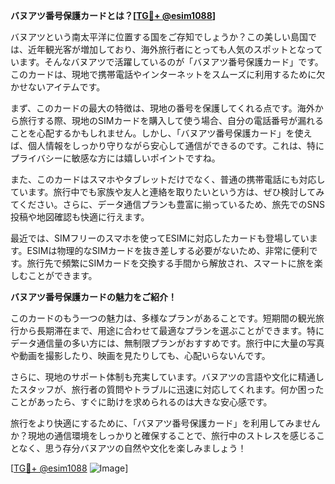 **バヌアツ番号保護カードとは？[[TG💪+ @esim1088](https://t.me/s/esim1088)]**

バヌアツという南太平洋に位置する国をご存知でしょうか？この美しい島国では、近年観光客が増加しており、海外旅行者にとっても人気のスポットとなっています。そんなバヌアツで活躍しているのが「バヌアツ番号保護カード」です。このカードは、現地で携帯電話やインターネットをスムーズに利用するために欠かせないアイテムです。

まず、このカードの最大の特徴は、現地の番号を保護してくれる点です。海外から旅行する際、現地のSIMカードを購入して使う場合、自分の電話番号が漏れることを心配するかもしれません。しかし、「バヌアツ番号保護カード」を使えば、個人情報をしっかり守りながら安心して通信ができるのです。これは、特にプライバシーに敏感な方には嬉しいポイントですね。

また、このカードはスマホやタブレットだけでなく、普通の携帯電話にも対応しています。旅行中でも家族や友人と連絡を取りたいという方は、ぜひ検討してみてください。さらに、データ通信プランも豊富に揃っているため、旅先でのSNS投稿や地図確認も快適に行えます。

最近では、SIMフリーのスマホを使ってESIMに対応したカードも登場しています。ESIMは物理的なSIMカードを抜き差しする必要がないため、非常に便利です。旅行先で頻繁にSIMカードを交換する手間から解放され、スマートに旅を楽しむことができます。

**バヌアツ番号保護カードの魅力をご紹介！**

このカードのもう一つの魅力は、多様なプランがあることです。短期間の観光旅行から長期滞在まで、用途に合わせて最適なプランを選ぶことができます。特にデータ通信量の多い方には、無制限プランがおすすめです。旅行中に大量の写真や動画を撮影したり、映画を見たりしても、心配いらないんです。

さらに、現地のサポート体制も充実しています。バヌアツの言語や文化に精通したスタッフが、旅行者の質問やトラブルに迅速に対応してくれます。何か困ったことがあったら、すぐに助けを求められるのは大きな安心感です。

旅行をより快適にするために、「バヌアツ番号保護カード」を利用してみませんか？現地の通信環境をしっかりと確保することで、旅行中のストレスを感じることなく、思う存分バヌアツの自然や文化を楽しみましょう！

[[TG💪+ @esim1088](https://t.me/s/esim1088) ![Image](https://i.postimg.cc/Y0z9fWf4/image.png)]